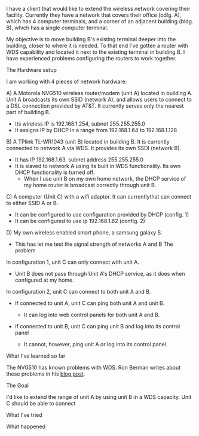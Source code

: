 I have a client that would like to extend the wireless network covering their facility. Currently they have a network that covers their office (bdlg. A), which has 4 computer terminals, and a corner of an adjacent building (bldg. B), which has a single computer terminal.

My objective is to move building B's existing terminal deeper into the building, closer to where it is needed. To that end I've gotten a router with WDS capability and located it next to the existing terminal in building B. I have experienced problems configuring the routers to work together.


The Hardware setup

I am working with 4 pieces of network hardware:

A) A Motorola NVG510 wireless router/modem (unit A) located in building A. Unit A broadcasts its own SSID (network A), and allows users to connect to a DSL connection provided by AT&T. It currently serves only the nearest part of building B.

- Its wireless IP is 192.168.1.254, subnet 255.255.255.0
- It assigns IP by DHCP in a range from 192.168.1.64 to 192.168.1.128

B) A TPlink TL-WR1043 (unit B) located in building B. It is currently connected to network A via WDS. It provides its own SSDI (network B).

- It has IP 192.168.1.63. subnet address 255.255.255.0
- It is slaved to network A using its built in WDS functionality. Its own DHCP functionality is turned off.
  - When I use unit B on my own home network, the DHCP service of my home router is broadcast correctly through unit B.

C) A computer (Unit C) with a wifi adaptor. It can currentlythat can connect to either SSID A or B.

- It can be configured to use configuration provided by DHCP (config. 1)
- It can be configured to use ip 192.168.1.62 (config. 2)

D) My own wireless enabled smart phone, a samsung galaxy S.  

- This has let me test the signal strength of networks A and B
The problem

In configuration 1, unit C can only connect with unit A.

- Unit B does not pass through Unit A's DHCP service, as it does when configured at my home.

In configuration 2, unit C can connect to both unit A and B.

- If connected to unit A, unit C can ping both unit A and unit B.
  - It can log into web control panels for both unit A and B.

- If connected to unit B, unit C can ping unit B and log into its control panel
  - It cannot, however, ping unit A or log into its control panel. 


What I've learned so far

The NVG510 has known problems with WDS. Ron Berman writes about these problems in his [blog post](http://www.ron-berman.com/2011/11/24/motorola-nvg510-help-page-for-att-u-verse-users/).

 


The Goal

I'd like to extend the range of unit A by using unit B in a WDS capacity. Unit C should be able to connect 


What I've tried

What happened
